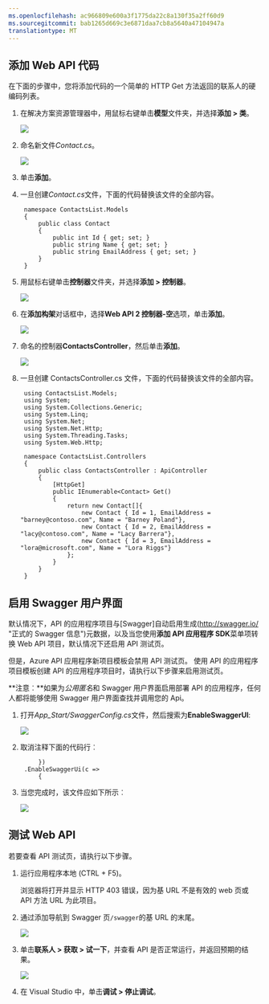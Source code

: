 ```yaml
---
ms.openlocfilehash: ac966809e600a3f1775da22c8a130f35a2ff60d9
ms.sourcegitcommit: bab1265d669c3e6871daa7cb8a5640a47104947a
translationtype: MT
---
```

## 添加 Web API 代码

在下面的步骤中，您将添加代码的一个简单的 HTTP Get 方法返回的联系人的硬编码列表。 

1. 在解决方案资源管理器中，用鼠标右键单击**模型**文件夹，并选择**添加 > 类**。 

    ![](./media/app-service-api-define-api-app/03-add-new-class-v3.png) 

2. 命名新文件*Contact.cs*。 

    ![](./media/app-service-api-define-api-app/0301-add-new-class-dialog-v3.png) 

3. 单击**添加**。

4. 一旦创建*Contact.cs*文件，下面的代码替换该文件的全部内容。 

        namespace ContactsList.Models
        {
            public class Contact
            {
                public int Id { get; set; }
                public string Name { get; set; }
                public string EmailAddress { get; set; }
            }
        }

5. 用鼠标右键单击**控制器**文件夹，并选择**添加 > 控制器**。 

    ![](./media/app-service-api-define-api-app/05-new-controller-v3.png)

6. 在**添加构架**对话框中，选择**Web API 2 控制器-空**选项，单击**添加**。 

    ![](./media/app-service-api-define-api-app/06-new-controller-dialog-v3.png)

7. 命名的控制器**ContactsController**，然后单击**添加**。 

    ![](./media/app-service-api-define-api-app/07-new-controller-name-v2.png)

8. 一旦创建 ContactsController.cs 文件，下面的代码替换该文件的全部内容。 

        using ContactsList.Models;
        using System;
        using System.Collections.Generic;
        using System.Linq;
        using System.Net;
        using System.Net.Http;
        using System.Threading.Tasks;
        using System.Web.Http;
        
        namespace ContactsList.Controllers
        {
            public class ContactsController : ApiController
            {
                [HttpGet]
                public IEnumerable<Contact> Get()
                {
                    return new Contact[]{
                        new Contact { Id = 1, EmailAddress = "barney@contoso.com", Name = "Barney Poland"},
                        new Contact { Id = 2, EmailAddress = "lacy@contoso.com", Name = "Lacy Barrera"},
                        new Contact { Id = 3, EmailAddress = "lora@microsoft.com", Name = "Lora Riggs"}
                    };
                }
            }
        }

## 启用 Swagger 用户界面

默认情况下，API 的应用程序项目与[Swagger]自动启用生成(http://swagger.io/ "正式的 Swagger 信息")元数据，以及当您使用**添加 API 应用程序 SDK**菜单项转换 Web API 项目，默认情况下还启用 API 测试页。  

但是，Azure API 应用程序新项目模板会禁用 API 测试页。 使用 API 的应用程序项目模板创建 API 的应用程序项目时，请执行以下步骤来启用测试页。

**注意︰**如果为*公用匿名*和 Swagger 用户界面启用部署 API 的应用程序，任何人都将能够使用 Swagger 用户界面查找并调用您的 Api。 

1. 打开*App_Start/SwaggerConfig.cs*文件，然后搜索为**EnableSwaggerUI**:

    ![](./media/app-service-api-define-api-app/12-enable-swagger-ui-with-box.png)

2. 取消注释下面的代码行︰

            })
        .EnableSwaggerUi(c =>
            {

3. 当您完成时，该文件应如下所示︰

    ![](./media/app-service-api-define-api-app/13-enable-swagger-ui-with-box.png)

## 测试 Web API

若要查看 API 测试页，请执行以下步骤。

1. 运行应用程序本地 (CTRL + F5)。

    浏览器将打开并显示 HTTP 403 错误，因为基 URL 不是有效的 web 页或 API 方法 URL 为此项目。
 
3.  通过添加导航到 Swagger 页`/swagger`的基 URL 的末尾。 

    ![](./media/app-service-api-define-api-app/swaggerhome.png)

2. 单击**联系人 > 获取 > 试一下**，并查看 API 是否正常运行，并返回预期的结果。 

    ![](./media/app-service-api-define-api-app/swaggertry.png)

3. 在 Visual Studio 中，单击**调试 > 停止调试**。
